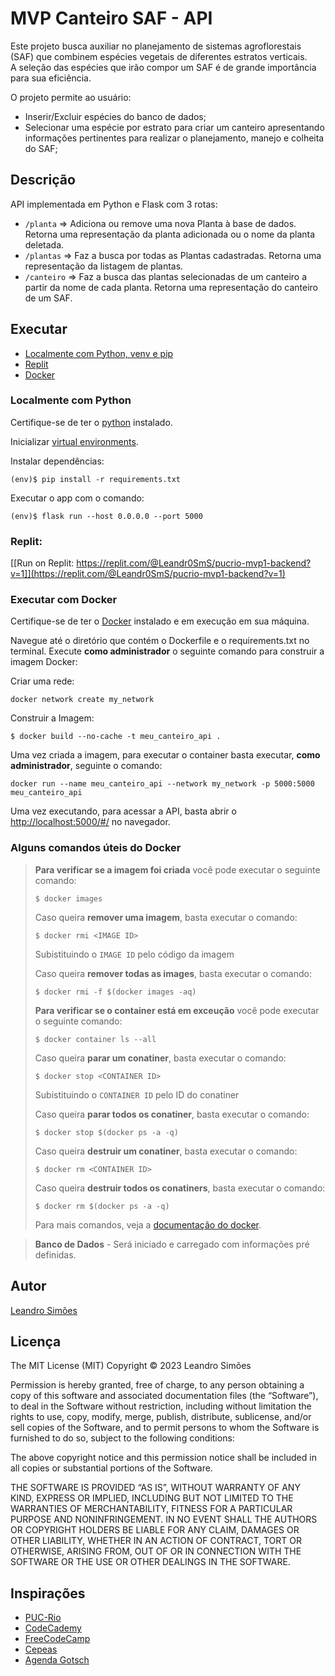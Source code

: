 # MVP Canteiro SAF - API

Este projeto busca auxiliar no planejamento de sistemas agroflorestais (SAF) que combinem espécies vegetais de diferentes estratos verticais.  
A seleção das espécies que irão compor um SAF é de grande importância para sua eficiência.

O projeto permite ao usuário:

- Inserir/Excluir espécies do banco de dados;
- Selecionar uma espécie por estrato para criar um canteiro apresentando informações pertinentes para realizar o planejamento, manejo e colheita do SAF;

## Descrição

API implementada em Python e Flask com 3 rotas:

- `/planta` => Adiciona ou remove uma nova Planta à base de dados. Retorna uma representação da planta adicionada ou o nome da planta deletada.
- `/plantas` => Faz a busca por todas as Plantas cadastradas. Retorna uma representação da listagem de plantas.
- `/canteiro` => Faz a busca das plantas selecionadas de um canteiro a partir da nome de cada planta. Retorna uma representação do canteiro de um SAF.

## Executar

- [Localmente com Python, venv e pip](#localmente-com-python)
- [Replit](#replit)
- [Docker](#executar-com-docker)

### Localmente com Python

Certifique-se de ter o [python](https://www.python.org/) instalado.

Inicializar [virtual environments](https://docs.python.org/3/library/venv.html).

Instalar dependências:

```
(env)$ pip install -r requirements.txt
```

Executar o app com o comando:

```
(env)$ flask run --host 0.0.0.0 --port 5000
```

### Replit:

[[Run on Replit: https://replit.com/@Leandr0SmS/pucrio-mvp1-backend?v=1]](https://replit.com/@Leandr0SmS/pucrio-mvp1-backend?v=1)

### Executar com Docker

Certifique-se de ter o [Docker](https://docs.docker.com/engine/install/) instalado e em execução em sua máquina.

Navegue até o diretório que contém o Dockerfile e o requirements.txt no terminal.
Execute **como administrador** o seguinte comando para construir a imagem Docker:

Criar uma rede:
```
docker network create my_network
```

Construir a Imagem:
```
$ docker build --no-cache -t meu_canteiro_api .
```

Uma vez criada a imagem, para executar o container basta executar, **como administrador**, seguinte o comando:
```
docker run --name meu_canteiro_api --network my_network -p 5000:5000 meu_canteiro_api
```

Uma vez executando, para acessar a API, basta abrir o [http://localhost:5000/#/](http://localhost:5000/#/) no navegador.

### Alguns comandos úteis do Docker

>**Para verificar se a imagem foi criada** você pode executar o seguinte comando:
>
>```
>$ docker images
>```
>
> Caso queira **remover uma imagem**, basta executar o comando:
>```
>$ docker rmi <IMAGE ID>
>```
>Subistituindo o `IMAGE ID` pelo código da imagem
>
> Caso queira **remover todas as images**, basta executar o comando:
>```
>$ docker rmi -f $(docker images -aq)
>```
>
>**Para verificar se o container está em exceução** você pode executar o seguinte comando:
>
>```
>$ docker container ls --all
>```
>
> Caso queira **parar um conatiner**, basta executar o comando:
>```
>$ docker stop <CONTAINER ID>
>```
>Subistituindo o `CONTAINER ID` pelo ID do conatiner
>
> Caso queira **parar todos os conatiner**, basta executar o comando:
>```
>$ docker stop $(docker ps -a -q)
>```
>
> Caso queira **destruir um conatiner**, basta executar o comando:
>```
>$ docker rm <CONTAINER ID>
>```
> Caso queira **destruir todos os conatiners**, basta executar o comando:
>```
>$ docker rm $(docker ps -a -q)
>```
>Para mais comandos, veja a [documentação do docker](https://docs.docker.com/engine/reference/run/).

> **Banco de Dados** - Será iniciado e carregado com informações pré definidas.

## Autor

[Leandro Simões](https://github.com/Leandr0SmS)

## Licença

The MIT License (MIT)
Copyright © 2023 Leandro Simões

Permission is hereby granted, free of charge, to any person obtaining a copy of this software and associated documentation files (the “Software”), to deal in the Software without restriction, including without limitation the rights to use, copy, modify, merge, publish, distribute, sublicense, and/or sell copies of the Software, and to permit persons to whom the Software is furnished to do so, subject to the following conditions:

The above copyright notice and this permission notice shall be included in all copies or substantial portions of the Software.

THE SOFTWARE IS PROVIDED “AS IS”, WITHOUT WARRANTY OF ANY KIND, EXPRESS OR IMPLIED, INCLUDING BUT NOT LIMITED TO THE WARRANTIES OF MERCHANTABILITY, FITNESS FOR A PARTICULAR PURPOSE AND NONINFRINGEMENT. IN NO EVENT SHALL THE AUTHORS OR COPYRIGHT HOLDERS BE LIABLE FOR ANY CLAIM, DAMAGES OR OTHER LIABILITY, WHETHER IN AN ACTION OF CONTRACT, TORT OR OTHERWISE, ARISING FROM, OUT OF OR IN CONNECTION WITH THE SOFTWARE OR THE USE OR OTHER DEALINGS IN THE SOFTWARE.

## Inspirações

- [PUC-Rio](https://www.puc-rio.br/index.html)
- [CodeCademy](https://www.codecademy.com/)
- [FreeCodeCamp](https://www.freecodecamp.org/learn/)
- [Cepeas](https://www.cepeas.org/)
- [Agenda Gotsch](https://agendagotsch.com/)
